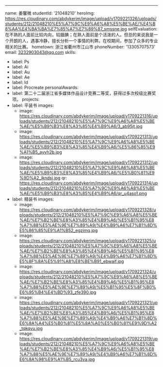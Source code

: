 ---
name: 姜馨微
studentId: '21048210'
heroImg: https://res.cloudinary.com/abdykerim/image/upload/v1709221326/uploads/students/212/21048210%E5%A7%9C%E9%A6%A8%E5%BE%AE/%E4%B8%AA%E4%BA%BA%E7%85%A7%E7%89%87_smssne.jpg
selfEvaluation: 在不熟的人面前比较内向，较腼腆；在熟人面前是个活泼的人。但总的来说我是一个开朗的人，遇事冷静，擅长分析一个事情的利弊。在校期间，参加了众多的专业相关的比赛。
hometown: 浙江省衢州市江山市
phoneNumber: '13305707573'
email: 3232903043@qq.com
skills:
  - label: Ps
  - label: Ai
  - label: Au
  - label: Ae
  - label: Id
  - label: Procreate
personalAwards:
  - label: 第二十二届浙江省多媒体作品设计竞赛二等奖，获得过多次校级比赛奖项。
projects:
  - label: 平装书
    images:
      - image: https://res.cloudinary.com/abdykerim/image/upload/v1709221316/uploads/students/212/21048210%E5%A7%9C%E9%A6%A8%E5%BE%AE/%E5%B9%B3%E8%A3%85%E4%B9%A6/3_ab95jt.jpg
      - image: https://res.cloudinary.com/abdykerim/image/upload/v1709221313/uploads/students/212/21048210%E5%A7%9C%E9%A6%A8%E5%BE%AE/%E5%B9%B3%E8%A3%85%E4%B9%A6/%E5%86%85%E9%A1%B5_ayvh2b.jpg
      - image: https://res.cloudinary.com/abdykerim/image/upload/v1709221312/uploads/students/212/21048210%E5%A7%9C%E9%A6%A8%E5%BE%AE/%E5%B9%B3%E8%A3%85%E4%B9%A6/%E5%B0%81%E9%9D%A2_ikndsj.jpg
    qr: https://res.cloudinary.com/abdykerim/image/upload/v1709221314/uploads/students/212/21048210%E5%A7%9C%E9%A6%A8%E5%BE%AE/%E5%B9%B3%E8%A3%85%E4%B9%A6/qr_u4aso1.png
  - label: 精装书
    images:
      - image: https://res.cloudinary.com/abdykerim/image/upload/v1709221328/uploads/students/212/21048210%E5%A7%9C%E9%A6%A8%E5%BE%AE/%E7%B2%BE%E8%A3%85%E4%B9%A6/%E5%B1%95%E8%A7%88%E5%AE%9E%E7%89%A9/%E4%B9%A6%E7%B1%8D%E5%86%85%E9%A1%B52_egzimq.jpg
      - image: https://res.cloudinary.com/abdykerim/image/upload/v1709221325/uploads/students/212/21048210%E5%A7%9C%E9%A6%A8%E5%BE%AE/%E7%B2%BE%E8%A3%85%E4%B9%A6/%E5%B1%95%E8%A7%88%E5%AE%9E%E7%89%A9/%E4%B9%A6%E7%B1%8D%E5%8F%8A%E5%91%A8%E8%BE%B91_ebwaif.jpg
      - image: https://res.cloudinary.com/abdykerim/image/upload/v1709221324/uploads/students/212/21048210%E5%A7%9C%E9%A6%A8%E5%BE%AE/%E7%B2%BE%E8%A3%85%E4%B9%A6/%E5%B1%95%E8%A7%88%E5%AE%9E%E7%89%A9/%E5%B1%95%E5%8F%B0%E6%95%B4%E4%BD%93_zfe390.jpg
      - image: https://res.cloudinary.com/abdykerim/image/upload/v1709221321/uploads/students/212/21048210%E5%A7%9C%E9%A6%A8%E5%BE%AE/%E7%B2%BE%E8%A3%85%E4%B9%A6/%E5%B1%95%E8%A7%88%E5%AE%9E%E7%89%A9/%E4%B9%A6%E7%B1%8D%E6%8A%A4%E5%B0%81%E5%8A%A0%E5%B0%81%E9%9D%A2_tqkqvu.jpg
      - image: https://res.cloudinary.com/abdykerim/image/upload/v1709221319/uploads/students/212/21048210%E5%A7%9C%E9%A6%A8%E5%BE%AE/%E7%B2%BE%E8%A3%85%E4%B9%A6/%E5%B1%95%E8%A7%88%E5%AE%9E%E7%89%A9/%E4%B9%A6%E7%B1%8D%E6%8A%98%E9%A1%B5_rcu3va.jpg
